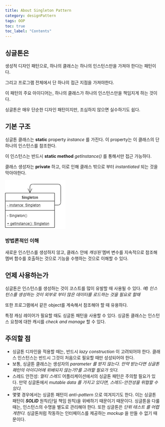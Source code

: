 ```yaml
---
title: About Singleton Pattern
category: designPattern
tags: OOP
toc: true
toc_label: "Contents"
---
```


## 싱글톤은

생성적 디자인 패턴으로, 하나의 클래스는 하나의 인스턴스만을 가져야 한다는 패턴이다.

그리고 프로그램 전체에서 단 하나의 접근 지점을 가져야한다.

이 패턴의 주요 아이디어는, 하나의 클래스가 하나의 인스턴스만을 책임지게 하는 것이다.

싱글톤은 매우 단순한 디자인 패턴이지만, 조심하지 않으면 실수하기도 쉽다.

## 기본 구조

싱글톤 클래스는 **static** property _instance_ 를 가진다. 이 property는 이 클래스의 단 하나의 인스턴스를 참조한다.

이 인스턴스는 반드시 **static method** _getInstance()_ 를 통해서만 접근 가능하다.

클래스 생성자는 **private** 하고, 이로 인해 클래스 밖으로 부터 _instantiated_ 되는 것을 막아야한다.

![singleton pattern diagram](/assets/images/singleton.png)

### 방법론적인 이해

새로운 인스턴스를 생성하지 않고, 클래스 안에 _캐싱된_ 멤버 변수를 지속적으로 참조해 멤버 함수를 호출하는 것으로 기능을 수행하는 것으로 이해할 수 있다.

## 언제 사용하는가

싱글톤은 인스턴스를 생성하는 것이 코스트를 많이 유발할 때 사용될 수 있다. _예) 인스턴스를 생성하는 것이 외부로 부터 많은 데이터를 로드하는 것을 필요로 할때_

또한 프로그램에서 같은 object를 계속해서 참조해야 할 때 유용하다.

특정 캐싱 레이어가 필요할 때도 싱글톤 패턴을 사용할 수 있다. 싱글톤 클래스는 인스턴스 요청에 대한 캐시를 _check and manage_ 할 수 있다.

## 주의할 점

- 싱글톤 디자인을 적용할 때는, 반드시 _lazy construction_ 이 고려되어야 한다.
  클래스 인스턴스는 반드시 그것이 처음으로 필요할 때만 성성되어야 한다.
- 보통, 싱글톤 클래스는 생성자의 _parameter 를 받지 않는다.
  만약 받는다면 싱글톤 패턴의 아이디어에 위배되지 않는가?를 고려할 필요가 잇다._
- 스레드 안전성: _멀티 스레드_ 어플리케이션에서의 싱글톤 패턴은 주의할 필요가 있다.
  만약 싱글톤에서 _mutable data 를 가지고 있다면, 스레드-안전성을 위협할 수 있다._
- 몇몇 경우에서는 싱글톤 패턴이 _anti-pattern_ 으로 여겨지기도 한다. 이는 싱글톤 패턴이 **_SOLID_** 원칙(단일 책임 원칙)을 위배하기 때문이기 때문이다. 싱글톤을 다룰 때는, 인스턴스의 수명을 별도로 관리해야 한다. 또한 싱글톤은 _단위 테스트 를 어렵게한다._ 싱글톤처럼 작동하는 인터페이스를 제공하는 _mockup_ 을 만들 수 없기 때문이다.
